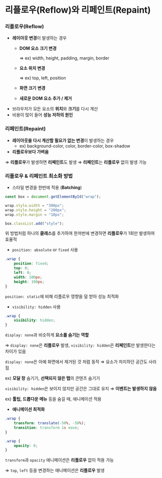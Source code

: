 # 리플로우(Reflow)와 리페인트(Repaint)

### 리플로우(Reflow)

- **레이아웃 변경**이 발생하는 경우
    - **DOM 요소 크기 변경**
        
        ⇒ ex) width, height, padding, margin, border
        
    - **요소 위치 변경**
        
        ⇒ ex) top, left, position
        
    - **화면 크기** **변경**
    - **새로운 DOM 요소 추가 / 제거**
- 브라우저가 모든 요소의 **위치**와 **크기**를 다시 계산
- 비용이 많이 들어 **성능 저하의 원인**

### 리페인트(Repaint)

- **레이아웃을 다시 계산할 필요가 없는 변경**이 발생하는 경우
    - ex) background-color, color, border-color, box-shadow
- **리플로우보다 가벼움**

⇒ **리플로우**가 발생하면 **리페인트**도 발생 ⇒ **리페인트**는 **리플로우** 없이 발생 가능

### 리플로우 & 리페인트 최소화 방법

- 스타일 변경을 한번에 적용 (**Batching**)

```jsx
const box = document.getElementById("wrap");

wrap.style.width = "300px";
wrap.style.height = "200px";
wrap.style.margin = "10px";

box.classList.add("style");
```

위 방법처럼 하나의 **클래스**를 추가하여 한꺼번에 변경하면 **리플로우**가 1회만 발생하여 효율적

- `position: absolute` or `fixed` 사용

```css
.wrap {
	position: fixed;
	top: 0;
	left: 0;
	width: 100px;
	height: 100px;
}
```

`position: static`에 비해 리플로우 영향을 덜 받아 성능 최적화

- `visibility: hidden` 사용

```css
.wrap {
	visibility: hidden;
}
```

`display: none`과 비슷하게 **요소를 숨기는 역할**

⇒ `display: none`은 **리플로우** 발생, `visibility: hidden`은 **리페인트**만 발생한다는 차이가 있음

`display: none`은 아예 화면에서 제거된 것 처럼 동작 ⇒ 요소가 차지하던 공간도 사라짐

ex) **모달 창** 숨기기, **선택되지 않은 탭**의 콘텐츠 숨기기

`visibility: hidden`은 보이지 않지만 공간은 그대로 유지 ⇒ **이벤트는 발생하지 않음**

ex) **툴팁, 드롭다운 메뉴** 등을 숨길 때, 애니메이션 적용

- **애니메이션 최적화**

```css
.wrap {
	transform: translate(-50%, -50%);
	transition: transform 1s ease;
}

.wrap {
	opacity: 0;
}
```

`transform`과 `opacity` 애니메이션은 **리플로우** 없이 적용 가능

⇒ `top`, `left` 등을 변경하는 애니메이션은 **리플로우** 발생